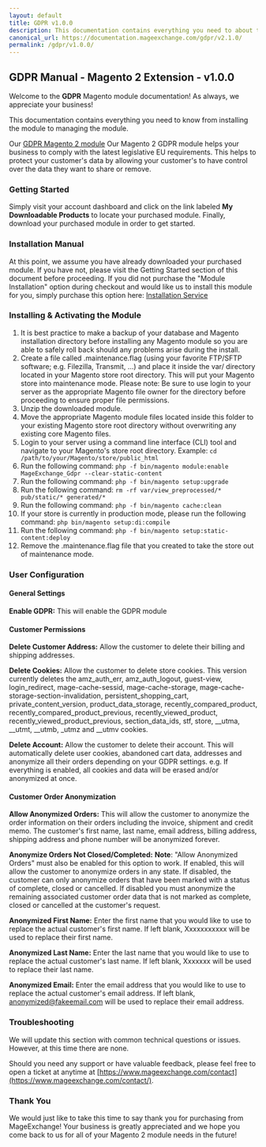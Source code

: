 ```yaml
---
layout: default
title: GDPR v1.0.0
description: This documentation contains everything you need to about the Magento 2 GDPR module from installing & managing this extension.
canonical_url: https://documentation.mageexchange.com/gdpr/v2.1.0/
permalink: /gdpr/v1.0.0/
---
```


## GDPR Manual - Magento 2 Extension - v1.0.0
Welcome to the **GDPR** Magento module documentation! As always, we appreciate your business!

This documentation contains everything you need to know from installing the module to managing the module.

Our [GDPR Magento 2 module](https://www.mageexchange.com/gdpr-magento-2) Our Magento 2 GDPR module helps your business to comply with the latest legislative EU requirements. This helps to protect your customer's data by allowing your customer's to have control over the data they want to share or remove.


### Getting Started
Simply visit your account dashboard and click on the link labeled **My Downloadable Products** to locate your purchased module. Finally, download your purchased module in order to get started.


### Installation Manual
At this point, we assume you have already downloaded your purchased module. If you have not, please visit the Getting Started section of this document before proceeding. If you did not purchase the "Module Installation" option during checkout and would like us to install this module for you, simply purchase this option here: [Installation Service](https://www.mageexchange.com/module-installation-service-magento-2)


### Installing & Activating the Module
1. It is best practice to make a backup of your database and Magento installation directory before installing any Magento module so you are able to safely roll back should any problems arise during the install.
2. Create a file called .maintenance.flag (using your favorite FTP/SFTP software; e.g. Filezilla, Transmit, ...) and place it inside the var/ directory located in your Magento store root directory. This will put your Magento store into maintenance mode. Please note: Be sure to use login to your server as the appropriate Magento file owner for the directory before proceeding to ensure proper file permissions.
3. Unzip the downloaded module.
4. Move the appropriate Magento module files located inside this folder to your existing Magento store root directory without overwriting any existing core Magento files.
5. Login to your server using a command line interface (CLI) tool and navigate to your Magento's store root directory. Example: ```cd /path/to/your/Magento/store/public_html```
6. Run the following command: ```php -f bin/magento module:enable MageExchange_Gdpr --clear-static-content```
7. Run the following command:
```php -f bin/magento setup:upgrade```
8. Run the following command: ```rm -rf var/view_preprocessed/* pub/static/* generated/*```
9. Run the following command: ```php -f bin/magento cache:clean```
10. If your store is currently in production mode, please run the following command: ```php bin/magento setup:di:compile```
11. Run the following command: ```php -f bin/magento setup:static-content:deploy```
12. Remove the .maintenance.flag file that you created to take the store out of maintenance mode.


### User Configuration
#### General Settings
**Enable GDPR:** This will enable the GDPR module

#### Customer Permissions
**Delete Customer Address:** Allow the customer to delete their billing and shipping addresses.

**Delete Cookies:** Allow the customer to delete store cookies. This version currently deletes the amz_auth_err, amz_auth_logout, guest-view, login_redirect, mage-cache-sessid, mage-cache-storage, mage-cache-storage-section-invalidation, persistent_shopping_cart, private_content_version, product_data_storage, recently_compared_product, recently_compared_product_previous, recently_viewed_product, recently_viewed_product_previous, section_data_ids, stf, store, __utma, __utmt, __utmb, _utmz and __utmv cookies.

**Delete Account:** Allow the customer to delete their account. This will automatically delete user cookies, abandoned cart data, addresses and anonymize all their orders depending on your GDPR settings. e.g. If everything is enabled, all cookies and data will be erased and/or anonymized at once.

#### Customer Order Anonymization
**Allow Anonymized Orders:** This will allow the customer to anonymize the order information on their orders including the invoice, shipment and credit memo. The customer's first name, last name, email address, billing address, shipping address and phone number will be anonymized forever.

**Anonymize Orders Not Closed/Completed:** **Note**: "Allow Anonymized Orders" must also be enabled for this option to work. If enabled, this will allow the customer to anonymize orders in any state. If disabled, the customer can only anonymize orders that have been marked with a status of complete, closed or cancelled. If disabled you must anonymize the remaining associated customer order data that is not marked as complete, closed or cancelled at the customer's request.

**Anonymized First Name:** Enter the first name that you would like to use to replace the actual customer's first name. If left blank, Xxxxxxxxxxx will be used to replace their first name.

**Anonymized Last Name:** Enter the last name that you would like to use to replace the actual customer's last name. If left blank, Xxxxxxx will be used to replace their last name.

**Anonymized Email:** Enter the email address that you would like to use to replace the actual customer's email address. If left blank, anonymized@fakeemail.com will be used to replace their email address.

### Troubleshooting
We will update this section with common technical questions or issues. However, at this time there are none.

Should you need any support or have valuable feedback, please feel free to open a ticket at anytime at [https://www.mageexchange.com/contact](https://www.mageexchange.com/contact/).


### Thank You
We would just like to take this time to say thank you for purchasing from MageExchange! Your business is greatly appreciated and we hope you come back to us for all of your Magento 2 module needs in the future!
